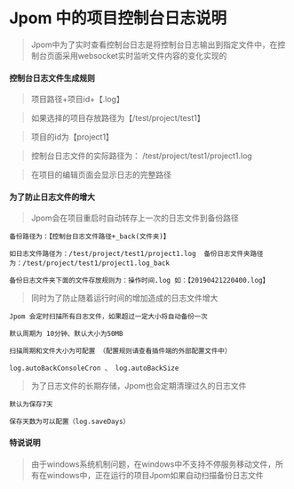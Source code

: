 # Jpom 中的项目控制台日志说明

> Jpom中为了实时查看控制台日志是将控制台日志输出到指定文件中，在控制台页面采用websocket实时监听文件内容的变化实现的

#### 控制台日志文件生成规则

> 项目路径+项目id+【.log】

> 如果选择的项目存放路径为【/test/project/test1】

> 项目的id为【project1】

> 控制台日志文件的实际路径为： /test/project/test1/project1.log

> 在项目的编辑页面会显示日志的完整路径

#### 为了防止日志文件的增大

> Jpom会在项目重启时自动转存上一次的日志文件到备份路径
```    
备份路径为：【控制台日志文件路径+_back(文件夹)】
    
如日志文件路径为：/test/project/test1/project1.log  备份日志文件夹路径为：/test/project/test1/project1.log_back
    
备份日志文件夹下面的文件存放规则为：操作时间.log 如：【20190421220400.log】
```

> 同时为了防止随着运行时间的增加造成的日志文件增大
```
Jpom 会定时扫描所有日志文件，如果超过一定大小将自动备份一次

默认周期为 10分钟、默认大小为50MB

扫描周期和文件大小为可配置 （配置规则请查看插件端的外部配置文件中）

log.autoBackConsoleCron 、 log.autoBackSize  
```
> 为了日志文件的长期存储，Jpom也会定期清理过久的日志文件

```
默认为保存7天

保存天数为可以配置（log.saveDays）
```

#### 特说说明

> 由于windows系统机制问题，在windows中不支持不停服务移动文件，所有在windows中，正在运行的项目Jpom如果自动扫描备份日志文件
